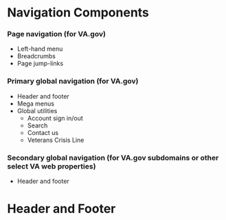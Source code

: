 # Navigation Components

### Page navigation (for VA.gov)
* Left-hand menu
* Breadcrumbs
* Page jump-links

### Primary global navigation (for VA.gov)
* Header and footer
* Mega menus
* Global utilities
  * Account sign in/out
  * Search
  * Contact us
  * Veterans Crisis Line
  
 ### Secondary global navigation (for VA.gov subdomains or other select VA web properties)
 * Header and footer


# Header and Footer 

